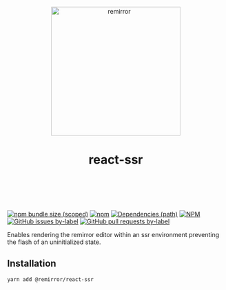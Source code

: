 <div align="center">
	<br />
	<div>
		<img width="300" src="https://cdn.jsdelivr.net/gh/ifiokjr/remirror/support/assets/logo-icon.svg" alt="remirror" />
    <h1 align="center">react-ssr</h1>
	</div>
    <br />
    <br />
    <br />
    <br />
</div>

[![npm bundle size (scoped)](https://img.shields.io/bundlephobia/minzip/@remirror/react-ssr.svg?style=for-the-badge)](https://bundlephobia.com/result?p=@remirror/react-ssr) [![npm](https://img.shields.io/npm/dm/@remirror/react-ssr.svg?style=for-the-badge&logo=npm)](https://www.npmjs.com/package/@remirror/react-ssr) [![Dependencies (path)](https://img.shields.io/david/ifiokjr/remirror.svg?logo=npm&path=@remirror%2Freact-ssr&style=for-the-badge)](https://github.com/ifiokjr/remirror/blob/master/@remirror/react-ssr/package.json) [![NPM](https://img.shields.io/npm/l/@remirror/react-ssr.svg?style=for-the-badge)](https://github.com/ifiokjr/remirror/blob/master/LICENSE) [![GitHub issues by-label](https://img.shields.io/github/issues/ifiokjr/remirror/@remirror/react-ssr.svg?label=Open%20Issues&logo=github&style=for-the-badge)](https://github.com/ifiokjr/remirror/issues?utf8=%E2%9C%93&q=is%3Aissue+is%3Aopen+sort%3Aupdated-desc+label%3A%40remirror%2Freact-ssr) [![GitHub pull requests by-label](https://img.shields.io/github/issues-pr/ifiokjr/remirror/@remirror/react-ssr.svg?label=Open%20Pull%20Requests&logo=github&style=for-the-badge)](https://github.com/ifiokjr/remirror/pulls?utf8=%E2%9C%93&q=is%3Apr+is%3Aopen+sort%3Aupdated-desc+label%3A%40remirror%2Freact-ssr)

Enables rendering the remirror editor within an ssr environment preventing the flash of an uninitialized state.

## Installation

```bash
yarn add @remirror/react-ssr
```
